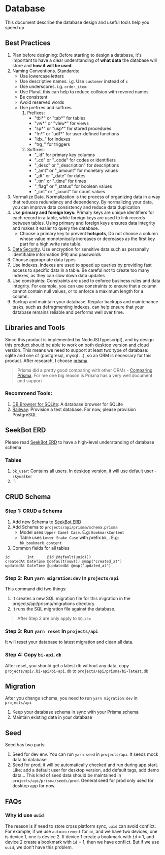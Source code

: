 # Database

This document describe the database design and useful tools help you speed up

## Best Practices

1. Plan before designing: Before starting to design a database, it's important to have a clear understanding of **what data** the database will store and **how it will be used**.
2. Naming Conventions. Standards:
   - Use lowercase letters
   - Use descriptive names. i.g. Use `customer` instead of `c`
   - Use underscores. i.g. `order_item`
   - Use Plural, this can help to reduce collision with revered names
   - Be consistent
   - Avoid reserved words
   - Use prefixes and suffixes.
     1. Prefixes:
        - "tbl*" or "tab*" for tables
        - "vw*" or "view*" for views
        - "sp*" or "usp*" for stored procedures
        - "fn*" or "udf*" for user-defined functions
        - "idx\_" for indexes
        - "trg\_" for triggers
     2. Suffixes:
        - "\_id" for primary key columns
        - "\_cd" or "\_code" for codes or identifiers
        - "\_desc" or "\_description" for descriptions
        - "\_amt" or "\_amount" for monetary values
        - "\_dt" or "\_date" for dates
        - "\_tm" or "\_time" for times
        - "\_flag" or "\_status" for boolean values
        - "\_cnt" or "\_count" for count values
3. Normalize Data. Normalization is the process of organizing data in a way that reduces redundancy and dependency. By normalizing your data, you can improve data consistency and reduce data duplication
4. Use **primary and foreign keys**: Primary keys are unique identifiers for each record in a table, while foreign keys are used to link records between tables. Using primary and foreign keys ensures data integrity and makes it easier to query the database.
   - Choose a primary key to prevent **hotspots**, Do not choose a column whose value monotonically increases or decreases as the first key part for a high write rate table.
5. [Data Security](https://www.integrate.io/the-complete-guide-to-data-security/). Use encryption for sensitive data such as personally identifiable information (PII) and passwords
6. Choose appropriate data types
7. Use indexes. Indexes are used to speed up queries by providing fast access to specific data in a table. Be careful not to create too many indexes, as they can slow down data updates
8. Use constraints: Constraints are used to enforce business rules and data integrity. For example, you can use constraints to ensure that a column cannot contain null values, or to enforce a maximum length for a column.
9. Backup and maintain your database: Regular backups and maintenance tasks, such as defragmenting indexes, can help ensure that your database remains reliable and performs well over time.

## Libraries and Tools

Since this product is implemented by NodeJS(Typescript), and by design this product should be able to work on both desktop version and cloud version. This means we need to support at least two type of database: sqlite and one of (postgresql, mysql ...), so an ORM is necessary for this product. After research, I choose [prisma](https://www.prisma.io/).

> Prisma did a pretty good comparing with other ORMs - [Comparing Prisma](https://www.prisma.io/docs/concepts/more/comparisons). For me one big reason is Prisma has a very well document and support

### Recommend Tools:

1. [DB Browser for SQLite](https://sqlitebrowser.org/): A database browser for SQLite
2. [Railway](https://railway.app/): Provision a test database. For now, please provision PostgreSQL

## SeekBot ERD

Please read [SeekBot ERD](https://lucid.app/lucidchart/2bac9da0-4e10-491c-a509-eb68ba695403/edit?beaconFlowId=0AB803401E4957D7&invitationId=inv_77370d48-ebf7-41ed-b3dd-ac1856bcb367&page=0_0#) to have a high-level understanding of database schema

### Tables

1. `bk_user`: Contains all users. In desktop version, it will use default user - `skywalker`
2. ``:

## CRUD Schema

### Step 1: CRUD a Schema

1. Add new Schema to [SeekBot ERD](https://lucid.app/lucidchart/2bac9da0-4e10-491c-a509-eb68ba695403/edit?beaconFlowId=0AB803401E4957D7&invitationId=inv_77370d48-ebf7-41ed-b3dd-ac1856bcb367&page=0_0#)
2. Add Schema to `projects/api/prisma/schema.prisma`
   - Model uses `Upper Camel Case`. E.g: `BookmarkContent`
   - Table uses `Lower Snake Case` with prefix `bk_`. E.g: `bk_bookmark_content`
3. Common fields for all tables

```
id        Int      @id @default(uuid())
createdAt DateTime @default(now()) @map("created_at")
updatedAt DateTime @updatedAt @map("updated_at")
```

### Step 2: Run `yarn migration:dev` in `projects/api`

This command did two things:

1. It creates a new SQL migration file for this migration in the projects/api/prisma/migrations directory.
2. It runs the SQL migration file against the database.

> After Step 2 are only apply to `SQLite`

### Step 3: Run `yarn reset` in `projects/api`

It will reset your database to latest migration and clean all data.

### Step 4: Copy `bi-api.db`

After reset, you should get a latest db without any data, copy `projects/api/.bi-api/bi-api.db` to `projects/api/prisma/bi-latest.db`

## Migration

After you change schema, you need to run `yarn migration:dev` in `projects/api`

1. Keep your database schema in sync with your Prisma schema
2. Maintain existing data in your database

## Seed

Seed has two parts:

1. Seed for dev env. You can run `yarn seed` in `projects/api`. It seeds mock data to database
2. Seed for prod, it will be automatically checked and run during app start. Like: add a default user for desktop version, add default tags, add demo data... This kind of seed data should be maintained in `projects/api/prisma/seeds/prod`. General seed for prod only used for desktop app for now.

## FAQs

### Why id use `uuid`

The reason is if need to store cross platform sync, `uuid` can avoid conflict. For example, if we use `autoincrement` for `id`, and we have two devices, one is device 1, one is device 2. If device 1 create a bookmark with `id` = 1, and device 2 create a bookmark with `id` = 1, then we have conflict. But if we use `uuid`, we don't have this problem.
